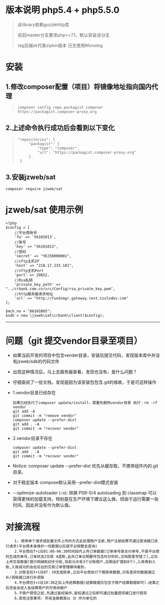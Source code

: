 # 版本说明 php5.4 + php5.5.0

> 此library依赖guzzlehttp库
>
> 目前master分支要求php>=7.1，默认安装该分支
>
> tag后缀zk代表zipkin版本
> 日志使用Monolog

# 安装 

## 1.修改composer配置（项目）将镜像地址指向国内代理

>```
>composer config repo.packagist composer https://packagist.composer-proxy.org
>```

## 2.上述命令执行成功后会看到以下变化

>```
>"repositories": {
>      "packagist": {
>          "type": "composer",
>          "url": "https://packagist.composer-proxy.org"
>      }
>  }
>```

## 3.安装jzweb/sat
```
composer require jzweb/sat
```


# jzweb/sat 使用示例
```
<?php
$config = [
    //平台商账号
    'fw' => '56101013',
    //账号
    'key' => "56101013",
    //密码
    'secret' => "YDJ50000001",
    //sftp主机IP
    'host' => "218.17.233.181",
    //sftp主机Port
    'port' => 20852,
    //Rsa私钥
    'private_key_path' => "../crbank.com.cn/src/Config/rsa_private_key.pem",
    //http服务器请求地址
    'url' => "http://fundsmgr.gateway.test.szulodev.com"
];

$mch_no = "86101065";
$sdk = new \jzweb\sat\crbank\client($config);

```

------

# 问题（git 提交vendor目录至项目）

* 如果当前开发的项目中包含vender目录，安装后提交代码，发现版本库中并没有jzweb/sdk的代码文件
* 出现这种情况后，马上去服务器查看，发现也没有，是什么问题？
* 仔细查阅了一些文档，发现是因为该安装包包含.git的缘故，于是可这样操作
* 1.vendor目录已经存在

    ```
    如果已经执行了composer update/install，需要先删除vendor目录 执行：rm -rf vendor
    git add -A
    git commit -m "remove vendor"
    composer update --prefer-dist
    git add . -A 
    git commit -m "recover vendor"
    ```
* 2.vendor目录不存在
    
    ```
    composer update --prefer-dist
    git add . -A 
    git commit -m "recover vendor"
    ```
* Notice: composer update --prefer-dist 优先从缓存取，不携带组件内的.git目录。
* 对于稳定版本 compose默认采用--prefer-dist模式安装
* --optimize-autoloader (-o): 转换 PSR-0/4 autoloading 到 classmap 可以获得更快的加载支持。特别是在生产环境下建议这么做，但由于运行需要一些时间，因此并没有作为默认值。

# 对接流程

 ```
     1. 使用单个请求或批量文件上传的方式去处理商户注册,商户注册结果可通过查询接口进行请求(平台商本身维护一份数据以后就不必频繁去查询)
     2.平台商在T+1日01:00-06:30时间段内上传订单数据[订单单号是支付单号,不是平台商的生成的单号,订单状态2交易 4退款,此外订单日期要传包含时分秒的,文档那里写错了],之后上传交易数据(银行明细和初步分账,目前允许有3个分账商户,后期会扩展到8个),入库再到入账,入账成功的会在后台的交易订单管理模块看到.
     3.分账宝在t+1日07：30生成账单,之后平台商自行下载账单数据,对有差异的数据通过补/调账接口进行补调账
     4.平台商在t+1日10:30之后上传结算数据(结算数据仅包含子商户结算数据即可).结算之后资金会进入各结算商户的可用余额户
     5.子商户提现之前,先通过鉴权操作,鉴权通过之后即可通过批量提现接口进行提现
     6.其他注意事项: 所有金额都是以 分 作为单位的
 ```


